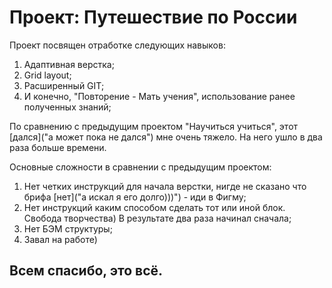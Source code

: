 # Проект: **Путешествие по России**

Проект посвящен отработке следующих навыков:
1. Адаптивная верстка;
2. Grid layout;
3. Расширенный GIT;
4. И конечно, "Повторение - Мать учения", использование ранее полученных знаний;

По сравнению с предыдущим проектом "Научиться учиться", этот [дался]("а может пока не дался") мне очень тяжело. На него ушло в два раза больше времени.

Основные сложности в сравнении с предыдущим проектом:
1. Нет четких инструкций для начала верстки, нигде не сказано что брифа [нет]("а искал я его долго)))") - иди в Фигму;
2. Нет инструкций каким способом сделать тот или иной блок. Свобода творчества) В результате два раза начинал сначала;
3. Нет БЭМ структуры;
4. Завал на работе)

## Всем спасибо, это всё.

